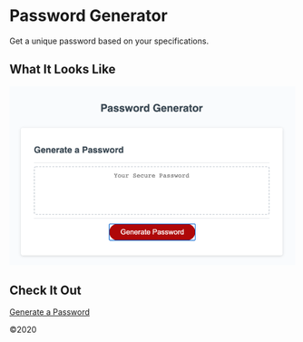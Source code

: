 # Password Generator
Get a unique password based on your specifications.

## What It Looks Like
![password generator](/assets/password-generator-screencap.png)

## Check It Out
[Generate a Password](https://angelia-collins.github.io/PasswordGenerator/)

©2020
